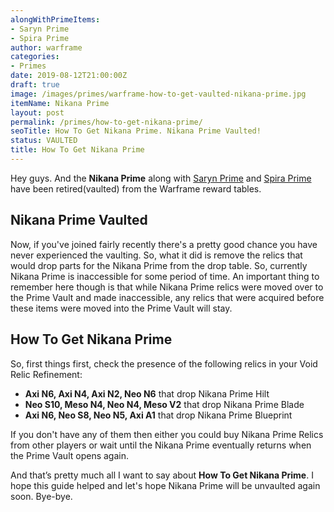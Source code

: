 ```yaml
---
alongWithPrimeItems:
- Saryn Prime
- Spira Prime
author: warframe
categories:
- Primes
date: 2019-08-12T21:00:00Z
draft: true
image: /images/primes/warframe-how-to-get-vaulted-nikana-prime.jpg
itemName: Nikana Prime
layout: post
permalink: /primes/how-to-get-nikana-prime/
seoTitle: How To Get Nikana Prime. Nikana Prime Vaulted!
status: VAULTED
title: How To Get Nikana Prime
---
```

<p>Hey guys. And the <strong>Nikana Prime</strong> along with <a href="/primes/how-to-get-saryn-prime/" title="How To Get Saryn Prime">Saryn Prime</a> and <a href="/primes/how-to-get-spira-prime/" title="How To Get Spira Prime">Spira Prime</a> have been retired(vaulted) from the Warframe reward tables.</p><!--more--> <h2>Nikana Prime Vaulted</h2> <p>Now, if you've joined fairly recently there's a pretty good chance you have never experienced the vaulting. So, what it did is remove the relics that would drop parts for the Nikana Prime from the drop table. So, currently Nikana Prime is inaccessible for some period of time. An important thing to remember here though is that while Nikana Prime relics were moved over to the Prime Vault and made inaccessible, any relics that were acquired before these items were moved into the Prime Vault will stay.</p> <h2>How To Get Nikana Prime</h2> <p>So, first things first, check the presence of the following relics in your Void Relic Refinement:</p> <ul>  <li> <b>Axi N6, Axi N4, Axi N2, Neo N6</b> that drop Nikana Prime Hilt </li>  <li> <b>Neo S10, Meso N4, Neo N4, Meso V2</b> that drop Nikana Prime Blade </li>  <li> <b>Axi N6, Neo S8, Neo N5, Axi A1</b> that drop Nikana Prime Blueprint </li>  </ul> <p>If you don't have any of them then either you could buy Nikana Prime Relics from other players or wait until the Nikana Prime eventually returns when the Prime Vault opens again.</p> <p>And that’s pretty much all I want to say about <strong>How To Get Nikana Prime</strong>. I hope this guide helped and let's hope Nikana Prime will be unvaulted again soon. Bye-bye.</p>